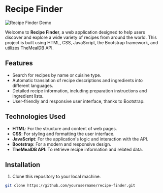 # Recipe Finder

![Recipe Finder Demo](link_to_demo.gif)

Welcome to **Recipe Finder**, a web application designed to help users discover and explore a wide variety of recipes from around the world. This project is built using HTML, CSS, JavaScript, the Bootstrap framework, and utilizes TheMealDB API.

## Features

- Search for recipes by name or cuisine type.
- Automatic translation of recipe descriptions and ingredients into different languages.
- Detailed recipe information, including preparation instructions and ingredient lists.
- User-friendly and responsive user interface, thanks to Bootstrap.

## Technologies Used

- **HTML**: For the structure and content of web pages.
- **CSS**: For styling and formatting the user interface.
- **JavaScript**: For the application's logic and interaction with the API.
- **Bootstrap**: For a modern and responsive design.
- **TheMealDB API**: To retrieve recipe information and related data.

## Installation

1. Clone this repository to your local machine.

```bash
git clone https://github.com/yourusername/recipe-finder.git

